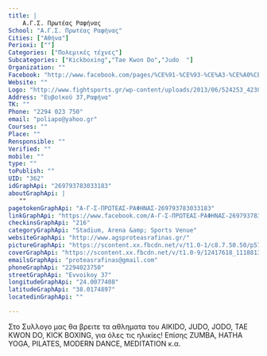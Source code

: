 ```yaml
---
title: |
    Α.Γ.Σ. Πρωτέας Ραφήνας
School: "Α.Γ.Σ. Πρωτέας Ραφήνας"
Cities: ["Αθήνα"]
Perioxi: [""]
Categories: ["Πολεμικές τέχνες"]
Subcategories: ["Kickboxing","Tae Kwon Do","Judo  "]
Organization: ""
Facebook: "http://www.facebook.com/pages/%CE%91-%CE%93-%CE%A3-%CE%A0%CE%A1%CE%A9%CE%A4%CE%95%CE%91%CE%A3-%CE%A1%CE%91%CE%A6%CE%97%CE%9D%CE%91%CE%A3/269793783033183"
Website: ""
Logo: "http://www.fightsports.gr/wp-content/uploads/2013/06/524253_423806427631917_403822848_n.jpg"
Address: "Ευβοϊκού 37,Ραφήνα"
TK: ""
Phone: "2294 023 750"
email: "poliapo@yahoo.gr"
Courses: ""
Place: ""
Rensponsible: ""
Verified: ""
mobile: ""
type: ""
toPublish: ""
UID: "362"
idGraphApi: "269793783033183"
aboutGraphApi: | 
   ""
pagetokenGraphApi: "Α-Γ-Σ-ΠΡΩΤΕΑΣ-ΡΑΦΗΝΑΣ-269793783033183"
linkGraphApi: "https://www.facebook.com/Α-Γ-Σ-ΠΡΩΤΕΑΣ-ΡΑΦΗΝΑΣ-269793783033183/"
checkinsGraphApi: "216"
categoryGraphApi: "Stadium, Arena &amp; Sports Venue"
websiteGraphApi: "http://www.agsproteasrafinas.gr/"
pictureGraphApi: "https://scontent.xx.fbcdn.net/v/t1.0-1/c8.7.50.50/p57x57/524253_423806427631917_403822848_n.jpg?oh=ad7b0507ad502a4e9320dcc70fc20793&amp;oe=5B3BD7E6"
coverGraphApi: "https://scontent.xx.fbcdn.net/v/t1.0-9/12417618_1118813908131162_6839606285571040950_n.jpg?oh=47f154249d6bab98e856bd9f9c5a6323&amp;oe=5B02709E"
emailsGraphApi: "proteasrafinas@gmail.com"
phoneGraphApi: "2294023750"
streetGraphApi: "Evvoikoy 37"
longitudeGraphApi: "24.0077408"
latitudeGraphApi: "38.0174897"
locatedinGraphApi: ""

---
```


Στο Συλλογο μας θα βρειτε τα αθληματα του AIKIDO, JUDO, JODO, TAE KWON DO, KICK BOXING, για όλες τις ηλικίες! Επίσης ZUMBA, HATHA YOGA, PILATES, MODERN DANCE, MEDITATION κ.α. 

